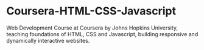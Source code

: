 # Coursera-HTML-CSS-Javascript
Web Development Course at Coursera by Johns Hopkins University, teaching foundations of HTML, CSS and Javascript, building responsive and dynamically interactive websites. 
